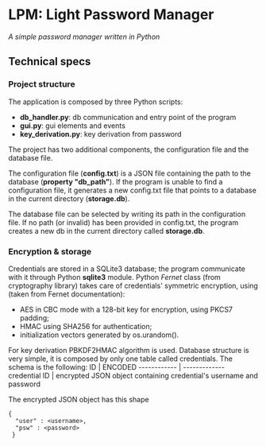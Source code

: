 # LPM: Light Password Manager
*A simple password manager written in Python*

## Technical specs

### Project structure
The application is composed by three Python scripts: 
* **db_handler.py**: db communication and entry point of the program
* **gui.py**: gui elements and events
* **key_derivation.py**: key derivation from password

The project has two additional components, the configuration file and the database file.

The configuration file (**config.txt**) is a JSON file containing the path to the database (**property "db_path"**). If the program is unable to find a configuration file, it generates a new config.txt file that points to a database in the current directory (**storage.db**).

The database file can be selected by writing its path in the configuration file. If no path (or invalid) has been provided in config.txt, the program creates a new db in the current directory called **storage.db**.

### Encryption & storage
Credentials are stored in a SQLite3 database; the program communicate with it through Python **sqlite3** module. Python *Fernet* class (from cryptography library) takes care of credentials' symmetric encryption, using (taken from Fernet documentation):
* AES in CBC mode with a 128-bit key for encryption, using PKCS7 padding;
* HMAC using SHA256 for authentication;
* initialization vectors generated by os.urandom().

For key derivation PBKDF2HMAC algorithm is used. Database structure is very simple, it is composed by only one table called credentials. The schema is the following:
ID | ENCODED
------------ | -------------
credential ID | encrypted JSON object containing credential's username and password

The encrypted JSON object has this shape

```
{
  "user" : <username>,
  "psw" : <password>
 }
```
